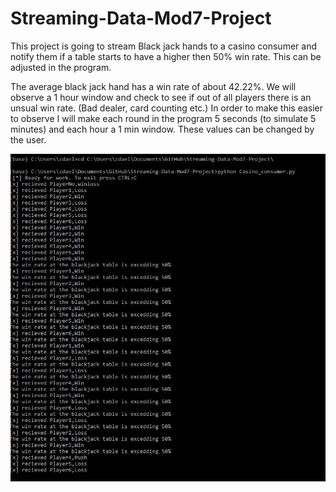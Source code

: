 # Streaming-Data-Mod7-Project
This project is going to stream Black jack hands to a casino consumer and notify them if a table starts to have a higher then 50% win rate. This can be adjusted in the program.

The average black jack hand has a win rate of about 42.22%.
 We will observe a 1 hour window and check to see if out of all players there is an unsual win rate. (Bad dealer, card counting etc.)
 In order to make this easier to observe I will make each round in the program 5 seconds (to simulate 5 minutes) and each hour a 1 min window.
 These values can be changed by the user.

![In Action!](Screenshot.JPG)